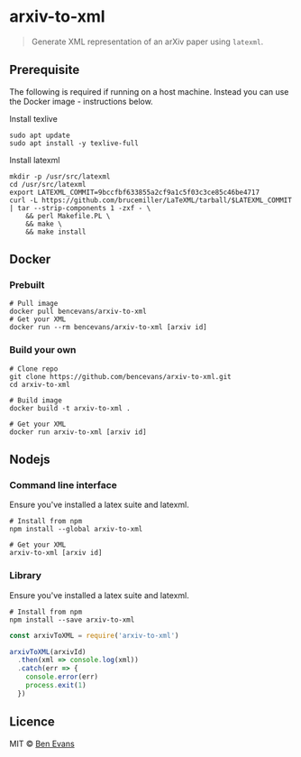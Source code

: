 # arxiv-to-xml

> Generate XML representation of an arXiv paper using `latexml`.

## Prerequisite

The following is required if running on a host machine. Instead you can use the Docker image - instructions below.

Install texlive

```
sudo apt update
sudo apt install -y texlive-full
```

Install latexml

```
mkdir -p /usr/src/latexml
cd /usr/src/latexml
export LATEXML_COMMIT=9bccfbf633855a2cf9a1c5f03c3ce85c46be4717
curl -L https://github.com/brucemiller/LaTeXML/tarball/$LATEXML_COMMIT | tar --strip-components 1 -zxf - \
    && perl Makefile.PL \
    && make \
    && make install
```

## Docker

### Prebuilt

```
# Pull image
docker pull bencevans/arxiv-to-xml
# Get your XML
docker run --rm bencevans/arxiv-to-xml [arxiv id]
```

### Build your own

```
# Clone repo
git clone https://github.com/bencevans/arxiv-to-xml.git
cd arxiv-to-xml

# Build image
docker build -t arxiv-to-xml .

# Get your XML
docker run arxiv-to-xml [arxiv id]
```

## Nodejs

### Command line interface

Ensure you've installed a latex suite and latexml.

```
# Install from npm
npm install --global arxiv-to-xml

# Get your XML
arxiv-to-xml [arxiv id]
```

### Library

Ensure you've installed a latex suite and latexml.

```
# Install from npm
npm install --save arxiv-to-xml
```

```js
const arxivToXML = require('arxiv-to-xml')

arxivToXML(arxivId)
  .then(xml => console.log(xml))
  .catch(err => {
    console.error(err)
    process.exit(1)
  })
```

## Licence

MIT © [Ben Evans](https://bencevans.io)
